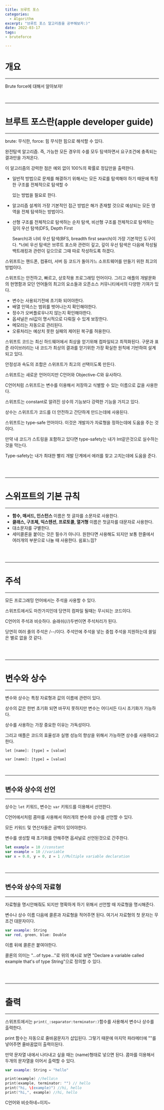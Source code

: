 ```yaml
---
title: 브루트 포스
categories:
  - Algorithm
excerpt: "브루트 포스 알고리즘을 공부해보자:)"
date: 2022-03-17
tags:
- bruteforce

---
```


# 개요 

---

Brute force에 대해서 알아보자!

<br />

---

# 브루트 포스란(apple developer guide)

---
brute: 무식한, force: 힘   무식한 힘으로 해석할 수 있다.

완전탐색 알고리즘. 즉, 가능한 모든 경우의 수를 모두 탐색하면서 요구조건에 충족되는 결과만을 가져온다.

이 알고리즘의 강력한 점은 예외 없이 100%의 확률로 정답만을 출력한다.

 

   - 일반적 방법으로 문제를 해결하기 위해서는 모든 자료를 탐색해야 하기 때문에 특정한 구조를 전체적으로 탐색할 수

     있는 방법을 필요로 한다.

   - 알고리즘 설계의 가장 기본적인 접근 방법은 해가 존재할 것으로 예상되는 모든 영역을 전체 탐색하는 방법이다.

   - 선형 구조를 전체적으로 탐색하는 순차 탐색, 비선형 구조를 전체적으로 탐색하는 깊이 우선 탐색(DFS, Depth First

     Search)과 너비 우선 탐색(BFS, breadth first search)이 가장 기본적인 도구이다.
     *너비 우선 탐색은 브루트 포스와 관련이 깊고, 깊이 우선 탐색은 다음에 작성될 백트래킹과 관련이 깊으므로 그때
       따로 작성하도록 하겠다.

       
스위프트는 핸드폰, 컴퓨터, 서버 등 코드가 돌아가느 소프트웨어를 만들기 위한 최고의 방법이다.

스위프트는 안전하고, 빠르고, 상호작용 프로그래밍 언어이다. 그리고 애플의 개발문화의 현명함과 모던 언어들의 최고의 요소들과 오픈소스 커뮤니티에서의 다양한 기여가 있다.

* 변수는 사용되기전에 초기화 되어야한다.
* 배열 인덱스는 범위를 벗어나는지 확인해야한다.
* 정수가 오버플로우나지 않는지 확인해야한다.
* 옵셔널은 nil값이 명시적으로 다뤄질 수 있게 보장한다.
* 메모리는 자동으로 관리된다.
* 오류처리는 예상치 못한 실패의 제어된 복구를 허용한다.

스위프트 코드는 최신 하드웨어에서 최상을 얻기위해 컴파일되고 최적화된다. 구문과 표준 라이브러리는 내 코드가 최상의 결과를 얻기위한 가장 확실한 원칙에 기반하여 설계되고 있다.

안정성과 속도의 조합은 스위프트가 최고의 선택이도록 만든다.

스위프트는 새로운 언어이지만 C언어와 Objective-C와 유사하다.

C언어처럼 스위프트는 변수를 이용해서 저장하고 식별할 수 있는 이름으로 값을 사용한다.

스위프트는 constant로 알려진 상수의 기능보다 강력한 기능을 가지고 있다.

상수는 스위프트가 코드를 더 안전하고 간단하게 만드는데에 사용된다.

스위프트는 type-safe 언어이다. 이것은 개발자가 자료형을 정하는데에 도움을 주는 것이다.

만약 내 코드가 스트링을 포함하고 있다면 type-safety는 내가 Int같은것으로 실수하는 것을 막는다.

Type-safety는 내가 최대한 빨리 개발 단계에서 에러를 찾고 고치는데에 도움을 준다.

<br />
<br />

---

# 스위프트의 기본 규칙

---

* **함수, 매서드, 인스턴스** 이름은 첫 글자를 소문자로 사용한다.
* **클래스, 구조체, 익스텐션, 프로토콜, 열거형** 이름은 첫글자를 대문자로 사용한다.
* 대소문자를 구별한다.
* 세미콜론을 붙이는 것은 필수가 아니다. 원한다면 사용해도 되지만 보통 한줄에서 여러개의 부분으로 나눌 때 사용한다. 쉼표느낌?

<br />
<br />

---

# 주석

---

모든 프로그래밍 언어에서는 주석을 사용할 수 있다.

스위프트에서도 마찬가지인데 당연히 컴파일 될때는 무시되는 코드이다.

C언어의 주석과 비슷하다. 슬래쉬(//)두번이면 주석처리가 된다. 

당연히 여러 줄의 주석은 /*--*/이다. 주석안에 주석을 넣는 중첩 주석을 지원하는데 쓸일은 별로 없을 것 같다.

<br />
<br />

---

# 변수와 상수

---

변수와 상수는 특정 자료형과 값의 이름에 관련이 있다.

상수의 값은 한번 초기화 되면 바꾸지 못하지만 변수는 어디서든 다시 초기화가 가능하다.

상수를 사용하는 가장 중요한 이유는 가독성이다.

그리고 애플은 코드의 효율성과 실행 성능의 향상을 위해서 가능하면 상수를 사용하라고 한다.

`let [name]: [type] = [value]`

`var [name]: [type] = [value]`

<br />

---

## 변수와 상수의 선언

---

상수는 `let` 키워드, 변수는 `var` 키워드를 이용해서 선언한다.

C언어에서처럼 콤마를 사용해서 여러개의 변수와 상수를 선언할 수 있다.

모든 키워드 및 연산자들은 공백이 있어야한다.

변수를 생성할 때 초기화를 안해주면 옵셔널로 선언된것으로 간주한다.

```swift
let example = 10 //constant
var example = 10 //variable
var x = 0.0, y = 0, z = 1 //Multiple variable declaration
```

<br />

---

## 변수와 상수의 자료형

---

자료형을 명시안해줘도 되지만 명확하게 하기 위해서 선언할 때 자료형을 명시해준다.

변수나 상수 이름 다음에 콜론과 자료형을 적어주면 된다. 여기서 자료형의 첫 문자는 무조건 대문자이다.

```swift
var example: String
var red, green, blue: Double
```

이름 뒤에 콜론은 붙여야한다.

콜론의 의미는 "...of type..."로 위의 예시로 보면 "Declare a variable called example that's of type String"으로 정의할 수 있다.

<br />
<br />

---

# 출력

---

스위프트에서는 `print(_:separator:terminator:)`함수를 사용해서 변수나 상수를 출력한다.

print 함수는 자동으로 줄바꿈문자가 삽입된다. 그렇기 때문에 마지막 파라메터에 ""를 넣어주면 줄바꿈없이 출력이된다.

만약 문자열 내에서 나타내고 싶을 때는 \(name)형태로 넣으면 된다. 콤마를 이용해서 두개의 문자열을 이어서 출력할 수 있다.

```swift
var example: String = "hello"

print(example) //hello\n
print(example, terminator: "") // hello
print("hi, \(example)") //hi, hello
print("hi,", example) //hi, hello
```


C언어와 비슷하네~이지~
